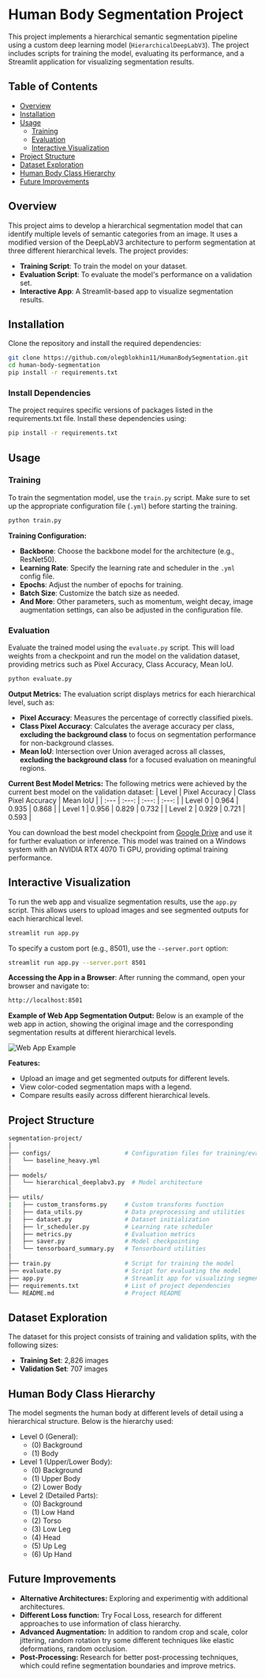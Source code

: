 # Human Body Segmentation Project

This project implements a hierarchical semantic segmentation pipeline using a custom deep learning model (`HierarchicalDeepLabV3`). The project includes scripts for training the model, evaluating its performance, and a Streamlit application for visualizing segmentation results.

## Table of Contents
- [Overview](#overview)
- [Installation](#installation)
- [Usage](#usage)
  - [Training](#training)
  - [Evaluation](#evaluation)
  - [Interactive Visualization](#interactive-visualization)
- [Project Structure](#project-structure)
- [Dataset Exploration](#dataset-exploration)
- [Human Body Class Hierarchy](#human-body-class-hierarchy)
- [Future Improvements](#future-improvements)

## Overview

This project aims to develop a hierarchical segmentation model that can identify multiple levels of semantic categories from an image. It uses a modified version of the DeepLabV3 architecture to perform segmentation at three different hierarchical levels. The project provides:
- **Training Script**: To train the model on your dataset.
- **Evaluation Script**: To evaluate the model's performance on a validation set.
- **Interactive App**: A Streamlit-based app to visualize segmentation results.

## Installation

Clone the repository and install the required dependencies:

```bash
git clone https://github.com/olegblokhin11/HumanBodySegmentation.git
cd human-body-segmentation
pip install -r requirements.txt
```

### Install Dependencies
The project requires specific versions of packages listed in the requirements.txt file. Install these dependencies using:

```bash
pip install -r requirements.txt
```

## Usage
### Training
To train the segmentation model, use the `train.py` script. Make sure to set up the appropriate configuration file (`.yml`) before starting the training.

```bash
python train.py
```

**Training Configuration:**
- **Backbone**: Choose the backbone model for the architecture (e.g., ResNet50).
- **Learning Rate**: Specify the learning rate and scheduler in the `.yml` config file.
- **Epochs**: Adjust the number of epochs for training.
- **Batch Size**: Customize the batch size as needed.
- **And More**: Other parameters, such as momentum, weight decay, image augmentation settings, can also be adjusted in the configuration file.

### Evaluation
Evaluate the trained model using the `evaluate.py` script. This will load weights from a checkpoint and run the model on the validation dataset, providing metrics such as Pixel Accuracy, Class Accuracy, Mean IoU.
```bash
python evaluate.py
```

**Output Metrics:** The evaluation script displays metrics for each hierarchical level, such as:
- **Pixel Accuracy**: Measures the percentage of correctly classified pixels.
- **Class Pixel Accuracy**: Calculates the average accuracy per class, **excluding the background class** to focus on segmentation performance for non-background classes.
- **Mean IoU**: Intersection over Union averaged across all classes, **excluding the background class** for a focused evaluation on meaningful regions.

**Current Best Model Metrics:** The following metrics were achieved by the current best model on the validation dataset:
| Level | Pixel Accuracy | Class Pixel Accuracy | Mean IoU |
| :---      |    :---:   |         :---:        |   :---:  |
| Level 0   | 0.964      | 0.935                | 0.868    |
| Level 1   | 0.956      | 0.829                | 0.732    |
| Level 2   | 0.929      | 0.721                | 0.593    |

You can download the best model checkpoint from [Google Drive](https://drive.google.com/file/d/1Bo2IQ5gkCfM9fzLZFOaNjoZlD6nPuX6u/view?usp=sharing) and use it for further evaluation or inference. This model was trained on a Windows system with an NVIDIA RTX 4070 Ti GPU, providing optimal training performance.

## Interactive Visualization
To run the web app and visualize segmentation results, use the `app.py` script. This allows users to upload images and see segmented outputs for each hierarchical level.
```bash
streamlit run app.py
```
To specify a custom port (e.g., 8501), use the `--server.port` option:
```bash
streamlit run app.py --server.port 8501
```
**Accessing the App in a Browser**: After running the command, open your browser and navigate to:
```bash
http://localhost:8501
```

**Example of Web App Segmentation Output:** Below is an example of the web app in action, showing the original image and the corresponding segmentation results at different hierarchical levels.

![Web App Example](docs/fig_web_app_1.png)

**Features:**
- Upload an image and get segmented outputs for different levels.
- View color-coded segmentation maps with a legend.
- Compare results easily across different hierarchical levels.

## Project Structure
```bash
segmentation-project/
│
├── configs/                     # Configuration files for training/evaluation
│   └── baseline_heavy.yml
│
├── models/
│   └── hierarchical_deeplabv3.py  # Model architecture
│
├── utils/
|   ├── custom_transforms.py     # Custom transforms function
│   ├── data_utils.py            # Data preprocessing and utilities
│   ├── dataset.py               # Dataset initialization
│   ├── lr_scheduler.py          # Learning rate scheduler
│   ├── metrics.py               # Evaluation metrics
│   ├── saver.py                 # Model checkpointing
│   └── tensorboard_summary.py   # Tensorboard utilities
│
├── train.py                     # Script for training the model
├── evaluate.py                  # Script for evaluating the model
├── app.py                       # Streamlit app for visualizing segmentation
├── requirements.txt             # List of project dependencies
└── README.md                    # Project README
```
## Dataset Exploration

The dataset for this project consists of training and validation splits, with the following sizes:
- **Training Set**: 2,826 images
- **Validation Set**: 707 images

## Human Body Class Hierarchy
The model segments the human body at different levels of detail using a hierarchical structure. Below is the hierarchy used:
- Level 0 (General):
  - (0) Background
  - (1) Body
- Level 1 (Upper/Lower Body):
  - (0) Background
  - (1) Upper Body
  - (2) Lower Body
- Level 2 (Detailed Parts):
  - (0) Background
  - (1) Low Hand
  - (2) Torso
  - (3) Low Leg
  - (4) Head
  - (5) Up Leg
  - (6) Up Hand

## Future Improvements
- **Alternative Architectures:** Exploring and experimentig with additional architectures.
- **Different Loss function:** Try Focal Loss, research for different approaches to use information of class hierarchy.
- **Advanced Augmentation:** In addition to random crop and scale, color jittering, random rotation try some different techniques like elastic deformations, random occlusion.
- **Post-Processing:** Research for better post-processing techniques, which could refine segmentation boundaries and improve metrics.
